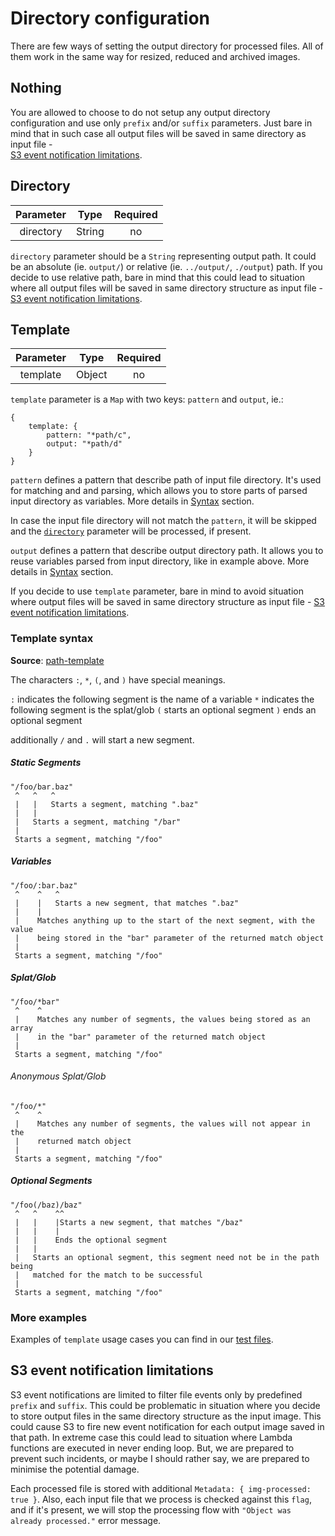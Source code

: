 # Directory configuration

There are few ways of setting the output directory for processed files. All
of them work in the same way for resized, reduced and archived images.  

## Nothing

You are allowed to choose to do not setup any output directory configuration and 
use only `prefix` and/or `suffix` parameters. Just bare in mind that in such
case all output files will be saved in same directory as input file -  
[S3 event notification limitations](#s3-event-notification-limitations).

## Directory

| Parameter | Type   | Required |
|:---------:|:------:|:--------:|
| directory | String | no       |

`directory` parameter should be a `String` representing output path. It could be
an absolute (ie. `output/`) or relative (ie. `../output/`, `./output`) path. If
you decide to use relative path, bare in mind that this could lead to situation
where all output files will be saved in same directory structure as input file -
[S3 event notification limitations](#s3-event-notification-limitations).

## Template

| Parameter | Type   | Required |
|:---------:|:------:|:--------:|
| template  | Object | no       |

`template` parameter is a `Map` with two keys: `pattern` and `output`, ie.:

```
{
    template: {
        pattern: "*path/c",
        output: "*path/d"
    }
}
```

`pattern` defines a pattern that describe path of input file directory. It's
used for matching and and parsing, which allows you to store parts of parsed
input directory as variables. More details in [Syntax](#template-syntax)
section.

In case the input file directory will not match the `pattern`, it will be
skipped and the [`directory`](#directory) parameter will be processed, if
present.

`output` defines a pattern that describe output directory path. It allows you to
reuse variables parsed from input directory, like in example above. More details
in [Syntax](#template-syntax) section.

If you decide to use `template` parameter, bare in mind to avoid situation
where output files will be saved in same directory structure as input file -
[S3 event notification limitations](#s3-event-notification-limitations).

### Template syntax

**Source**: [path-template](https://github.com/matsadler/path-template/blob/master/readme.md#template-syntax)

The characters `:`, `*`, `(`, and `)` have special meanings.

`:` indicates the following segment is the name of a variable
`*` indicates the following segment is the splat/glob
`(` starts an optional segment
`)` ends an optional segment

additionally `/` and `.` will start a new segment.

##### Static Segments

    "/foo/bar.baz"
     ^   ^   ^
     |   |   Starts a segment, matching ".baz"
     |   |
     |   Starts a segment, matching "/bar"
     |
     Starts a segment, matching "/foo"

##### Variables

    "/foo/:bar.baz"
     ^    ^   ^
     |    |   Starts a new segment, that matches ".baz"
     |    |
     |    Matches anything up to the start of the next segment, with the value
     |    being stored in the "bar" parameter of the returned match object
     |
     Starts a segment, matching "/foo"

##### Splat/Glob

    "/foo/*bar"
     ^    ^
     |    Matches any number of segments, the values being stored as an array
     |    in the "bar" parameter of the returned match object
     |
     Starts a segment, matching "/foo"

###### Anonymous Splat/Glob

    "/foo/*"
     ^    ^
     |    Matches any number of segments, the values will not appear in the
     |    returned match object
     |
     Starts a segment, matching "/foo"

##### Optional Segments

    "/foo(/baz)/baz"
     ^   ^    ^^
     |   |    |Starts a new segment, that matches "/baz"
     |   |    |
     |   |    Ends the optional segment
     |   |
     |   Starts an optional segment, this segment need not be in the path being
     |   matched for the match to be successful
     |
     Starts a segment, matching "/foo"

### More examples

Examples of `template` usage cases you can find in our
[test files](../test/image-data.js).

## S3 event notification limitations

S3 event notifications are limited to filter file events only by predefined
`prefix` and `suffix`. This could be problematic in situation where you decide
to store output files in the same directory structure as the input image. This
could cause S3 to fire new event notification for each output image saved in
that path. In extreme case this could lead to situation where Lambda
functions are executed in never ending loop. But, we are prepared to prevent
such incidents, or maybe I should rather say, we are prepared to minimise the
potential damage.

Each processed file is stored with additional 
`Metadata: { img-processed: true }`. Also, each input file that we process is
checked against this `flag`, and if it's present, we will stop the processing
flow with `"Object was already processed."` error message.
